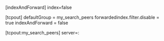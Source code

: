 


[indexAndForward]
index=false

[tcpout]
defaultGroup = my_search_peers
forwardedindex.filter.disable = true
indexAndForward = false

[tcpout:my_search_peers]
server=<ip>:<port>
